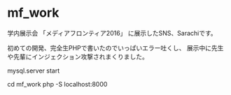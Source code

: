 # mf_work

学内展示会
「メディアフロンティア2016」
に展示したSNS、Sarachiです。

初めての開発、完全生PHPで書いたのでいっぱいエラー吐くし、
展示中に先生や先輩にインジェクション攻撃されまくりました。


mysql.server start

cd mf_work
php -S localhost:8000